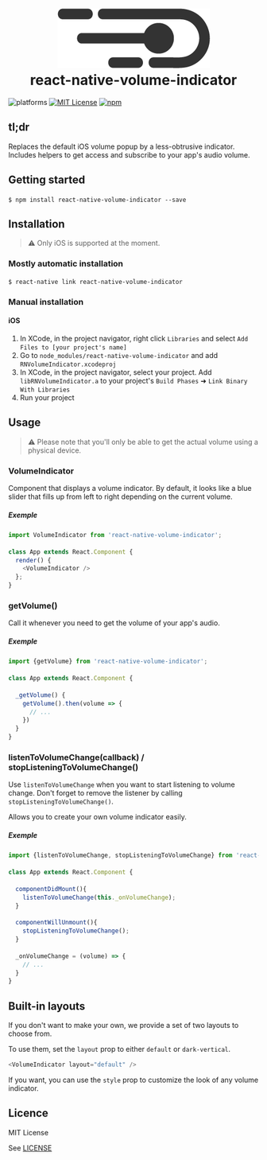 <h1 align="center">
  <img src="./logo.png"/><br>
  react-native-volume-indicator
</h1>

![platforms](https://img.shields.io/badge/platform-iOS-brightgreen.svg?style=flat&colorB=191A17)
[![MIT License][license-badge]][license-url]
[![npm](https://img.shields.io/npm/v/react-native-volume-indicator.svg?style=flat
)](https://www.npmjs.com/package/react-native-volume-indicator)

## tl;dr

Replaces the default iOS volume popup by a less-obtrusive indicator.
Includes helpers to get access and subscribe to your app's audio volume.

## Getting started

`$ npm install react-native-volume-indicator --save`

## Installation

>⚠️ Only iOS is supported at the moment.

### Mostly automatic installation

`$ react-native link react-native-volume-indicator`

### Manual installation

#### iOS

1. In XCode, in the project navigator, right click `Libraries` and select `Add Files to [your project's name]`
2. Go to `node_modules/react-native-volume-indicator` and add `RNVolumeIndicator.xcodeproj`
3. In XCode, in the project navigator, select your project. Add `libRNVolumeIndicator.a` to your project's `Build Phases` ➜ `Link Binary With Libraries`
4. Run your project

## Usage

>⚠️ Please note that you'll only be able to get the actual volume
using a physical device.

### VolumeIndicator

Component that displays a volume indicator.
By default, it looks like a blue slider that fills up 
from left to right depending on the current volume.

##### Exemple
```javascript
import VolumeIndicator from 'react-native-volume-indicator';

class App extends React.Component {
  render() {
    <VolumeIndicator />
  };
}
```

### getVolume()

Call it whenever you need to get the volume of your app's audio.

##### Exemple
```javascript
import {getVolume} from 'react-native-volume-indicator';

class App extends React.Component {
  
  _getVolume() {
    getVolume().then(volume => {
      // ...
    })
  }
}
```


### listenToVolumeChange(callback) / stopListeningToVolumeChange()

Use `listenToVolumeChange` when you want to start listening to volume change.
Don't forget to remove the listener by calling `stopListeningToVolumeChange()`.

Allows you to create your own volume indicator easily.

##### Exemple
```javascript
import {listenToVolumeChange, stopListeningToVolumeChange} from 'react-native-volume-indicator';

class App extends React.Component {
  
  componentDidMount(){
    listenToVolumeChange(this._onVolumeChange);
  }
  
  componentWillUnmount(){
    stopListeningToVolumeChange();
  }
  
  _onVolumeChange = (volume) => {
    // ...
  }
}
```

## Built-in layouts

If you don't want to make your own, we provide a set of two layouts 
to choose from.

To use them, set the `layout` prop to either `default` or `dark-vertical`.

```javascript
<VolumeIndicator layout="default" />
```

If you want, you can use the `style` prop to customize the look
of any volume indicator.

  
## Licence ##
MIT License

See [LICENSE](LICENSE)

[license-badge]: http://img.shields.io/badge/license-MIT-blue.svg?style=flat
[license-url]: LICENSE